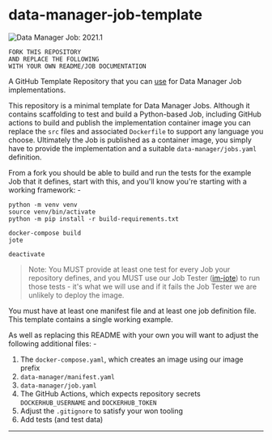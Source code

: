 # data-manager-job-template

![Data Manager Job: 2021.1](https://img.shields.io/badge/data%20manager%20job-2021.1-000000?labelColor=dc332e)

```
FORK THIS REPOSITORY
AND REPLACE THE FOLLOWING
WITH YOUR OWN README/JOB DOCUMENTATION
```

A GitHub Template Repository that you can [use] for Data Manager Job
implementations.

This repository is a minimal template for Data Manager Jobs. Although it contains
scaffolding to test and build a Python-based Job, including GitHub actions to
build and publish the implementation container image you can replace the
`src` files and associated `Dockerfile` to support any language you choose.
Ultimately the Job is published as a container image, you simply have to
provide the implementation and a suitable `data-manager/jobs.yaml`
definition.

From a fork you should be able to build and run the tests for the example
Job that it defines, start with this, and you'll know you're starting with
a working framework: -

    python -m venv venv
    source venv/bin/activate
    python -m pip install -r build-requirements.txt

    docker-compose build
    jote

    deactivate   

> Note: You MUST provide at least one test for every Job your repository
defines, and you MUST use our Job Tester ([im-jote]) to run those tests -
it's what we will use and if it fails the Job Tester we are unlikely
to deploy the image.

You must have at least one manifest file and at least one job definition file.
This template contains a single working example.

As well as replacing this README with your own you will want to
adjust the following additional files: -

1. The `docker-compose.yaml`, which creates an image using our image prefix
2. `data-manager/manifest.yaml`
3. `data-manager/job.yaml`
4. The GitHub Actions, which expects repository secrets `DOCKERHUB_USERNAME`
   and `DOCKERHUB_TOKEN`
5. Adjust the `.gitignore` to satisfy your won tooling
6. Add tests (and test data)

---

[im-jote]: https://pypi.org/project/im-jote
[use]: https://docs.github.com/en/repositories/creating-and-managing-repositories/creating-a-repository-from-a-template
